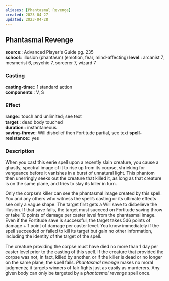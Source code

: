 ```yaml
---
aliases: [Phantasmal Revenge]
created: 2023-04-27
updated: 2023-04-28
---
```


## Phantasmal Revenge

**source**:: Advanced Player's Guide pg. 235  
**school**:: illusion (phantasm) (emotion, fear, mind-affecting)
**level**:: arcanist 7, mesmerist 6, psychic 7, sorcerer 7, wizard 7

### Casting

**casting-time**:: 1 standard action  
**components**:: V, S

### Effect

**range**:: touch and unlimited; see text  
**target**:: dead body touched  
**duration**:: instantaneous  
**saving-throw**:: Will disbelief then Fortitude partial, see text
**spell-resistance**:: yes

### Description

When you cast this eerie spell upon a recently slain creature, you cause a ghastly, spectral image of it to rise up from its corpse, shrieking for vengeance before it vanishes in a burst of unnatural light. This phantom then unerringly seeks out the creature that killed it, as long as that creature is on the same plane, and tries to slay its killer in turn.  
  
Only the corpse’s killer can see the phantasmal image created by this spell. You and any others who witness the spell’s casting or its ultimate effects see only a vague shape. The target first gets a Will save to disbelieve the illusion. If that save fails, the target must succeed on Fortitude saving throw or take 10 points of damage per caster level from the phantasmal image. Even if the Fortitude save is successful, the target takes 5d6 points of damage + 1 point of damage per caster level. You know immediately if the spell succeeded or failed to kill its target but gain no other information, including the identity of the target of the spell.  
  
The creature providing the corpse must have died no more than 1 day per caster level prior to the casting of this spell. If the creature that provided the corpse was not, in fact, killed by another, or if the killer is dead or no longer on the same plane, the spell fails. *Phantasmal revenge* makes no moral judgments; it targets winners of fair fights just as easily as murderers. Any given body can only be targeted by a *phantasmal revenge* spell once.
